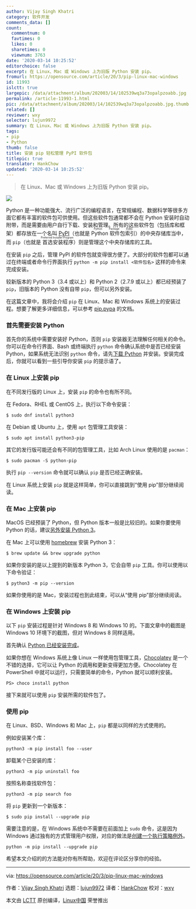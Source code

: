 ```yaml
---
author: Vijay Singh Khatri
category: 软件开发
comments_data: []
count:
  commentnum: 0
  favtimes: 0
  likes: 0
  sharetimes: 0
  viewnum: 3763
date: '2020-03-14 10:25:52'
editorchoice: false
excerpt: 在 Linux、Mac 或 Windows 上为旧版 Python 安装 pip。
fromurl: https://opensource.com/article/20/3/pip-linux-mac-windows
id: 11993
islctt: true
largepic: /data/attachment/album/202003/14/102539wq3a73opalpzoabb.jpg
permalink: /article-11993-1.html
pic: /data/attachment/album/202003/14/102539wq3a73opalpzoabb.jpg.thumb.jpg
related: []
reviewer: wxy
selector: lujun9972
summary: 在 Linux、Mac 或 Windows 上为旧版 Python 安装 pip。
tags:
- pip
- Python
thumb: false
title: 安装 pip 轻松管理 PyPI 软件包
titlepic: true
translator: HankChow
updated: '2020-03-14 10:25:52'
---
```



> 
> 在 Linux、Mac 或 Windows 上为旧版 Python 安装 pip。
> 
> 
> 


![](/data/attachment/album/202003/14/102539wq3a73opalpzoabb.jpg)


Python 是一种功能强大、流行广泛的编程语言，在常规编程、数据科学等很多方面它都有丰富的软件包可供使用。但这些软件包通常都不会在 Python 安装时自动附带，而是需要由用户自行下载、安装和管理。所有的这些软件包（包括库和框架）都存放在一个名叫 [PyPI](https://pypi.org/)（也就是 <ruby> Python 软件包索引 <rt>  Python Package Index </rt></ruby>）的中央存储库当中，而 `pip`（也就是<ruby> 首选安装程序 <rt>  Preferred Installer Program </rt></ruby>）则是管理这个中央存储库的工具。


在安装 `pip` 之后，管理 PyPI 的软件包就变得很方便了。大部分的软件包都可以通过在终端或者命令行界面执行 `python -m pip install <软件包名>` 这样的命令来完成安装。


较新版本的 Python 3（3.4 或以上）和 Python 2（2.7.9 或以上）都已经预装了 `pip`，旧版本的 Python 没有自带 `pip`，但可以另外安装。


在这篇文章中，我将会介绍 `pip` 在 Linux、Mac 和 Windows 系统上的安装过程。想要了解更多详细信息，可以参考 [pip.pypa](https://pip.pypa.io/en/stable/installing/) 的文档。


### 首先需要安装 Python


首先你的系统中需要安装好 Python，否则 `pip` 安装器无法理解任何相关的命令。你可以在命令行界面、Bash 或终端执行 `python` 命令确认系统中是否已经安装 Python，如果系统无法识别 `python` 命令，请先[下载 Python](https://www.python.org/downloads/) 并安装。安装完成后，你就可以看到一些引导你安装 `pip` 的提示语了。


### 在 Linux 上安装 pip


在不同发行版的 Linux 上，安装 `pip` 的命令也有所不同。


在 Fedora、RHEL 或 CentOS 上，执行以下命令安装：



```
$ sudo dnf install python3
```

在 Debian 或 Ubuntu 上，使用 `apt` 包管理工具安装：



```
$ sudo apt install python3-pip
```

其它的发行版可能还会有不同的包管理工具，比如 Arch Linux 使用的是 `pacman`：



```
$ sudo pacman -S python-pip
```

执行 `pip --version` 命令就可以确认 `pip` 是否已经正确安装。


在 Linux 系统上安装 `pip` 就是这样简单，你可以直接跳到“使用 pip”部分继续阅读。


### 在 Mac 上安装 pip


MacOS 已经预装了 Python，但 Python 版本一般是比较旧的。如果你要使用 Python 的话，建议[另外安装 Python 3](https://opensource.com/article/19/5/python-3-default-mac)。


在 Mac 上可以使用 [homebrew](https://brew.sh) 安装 Python 3：



```
$ brew update && brew upgrade python
```

如果你安装的是以上提到的新版本 Python 3，它会自带 `pip` 工具。你可以使用以下命令验证：



```
$ python3 -m pip --version
```

如果你使用的是 Mac，安装过程也到此结束，可以从“使用 pip”部分继续阅读。


### 在 Windows 上安装 pip


以下 `pip` 安装过程是针对 Windows 8 和 Windows 10 的。下面文章中的截图是 Windows 10 环境下的截图，但对 Windows 8 同样适用。


首先确认 [Python 已经安装完成](https://opensource.com/article/19/8/how-install-python-windows)。


如果你想在 Windows 系统上像 Linux 一样使用包管理工具，[Chocolatey](https://opensource.com/article/20/3/chocolatey) 是一个不错的选择，它可以让 Python 的调用和更新变得更加方便。Chocolatey 在 PowerShell 中就可以运行，只需要简单的命令，Python 就可以顺利安装。



```
PS> choco install python
```

接下来就可以使用 `pip` 安装所需的软件包了。


### 使用 pip


在 Linux、BSD、Windows 和 Mac 上，`pip` 都是以同样的方式使用的。


例如安装某个库：



```
python3 -m pip install foo --user
```

卸载某个已安装的库：



```
python3 -m pip uninstall foo
```

按照名称查找软件包：



```
python3 -m pip search foo
```

将 `pip` 更新到一个新版本：



```
$ sudo pip install --upgrade pip
```

需要注意的是，在 Windows 系统中不需要在前面加上 `sudo` 命令，这是因为 Windows 通过独有的方式管理用户权限，对应的做法是[创建一个执行策略例外](https://opensource.com/article/20/3/chocolatey#admin)。



```
python -m pip install --upgrade pip
```

希望本文介绍的的方法能对你有所帮助，欢迎在评论区分享你的经验。




---


via: <https://opensource.com/article/20/3/pip-linux-mac-windows>


作者：[Vijay Singh Khatri](https://opensource.com/users/vijaytechnicalauthor) 选题：[lujun9972](https://github.com/lujun9972) 译者：[HankChow](https://github.com/HankChow) 校对：[wxy](https://github.com/wxy)


本文由 [LCTT](https://github.com/LCTT/TranslateProject) 原创编译，[Linux中国](https://linux.cn/) 荣誉推出